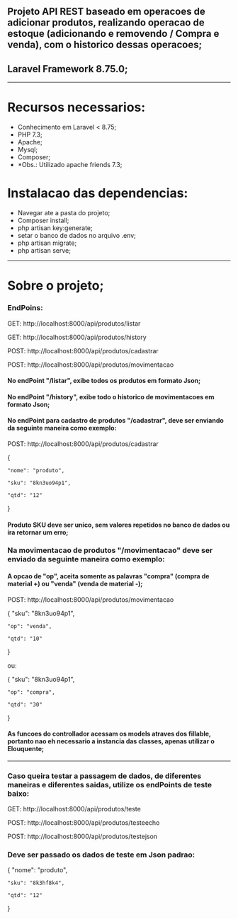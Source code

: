 ## Projeto API REST baseado em operacoes de adicionar produtos, realizando operacao de estoque (adicionando e removendo / Compra e venda), com o historico dessas operacoes;

## Laravel Framework 8.75.0;

---

# Recursos necessarios:
- Conhecimento em Laravel < 8.75;
- PHP 7.3;
- Apache;
- Mysql;
- Composer;
- *Obs.: Utilizado apache friends 7.3;

# Instalacao das dependencias:
- Navegar ate a pasta do projeto;
- Composer install;
- php artisan key:generate;
- setar o banco de dados no arquivo .env;
- php artisan migrate;
- php artisan serve;

---

# Sobre o projeto;

### EndPoins:

GET:    http://localhost:8000/api/produtos/listar

GET:    http://localhost:8000/api/produtos/history

POST:   http://localhost:8000/api/produtos/cadastrar

POST:   http://localhost:8000/api/produtos/movimentacao


#### No endPoint **"/listar"**, exibe todos os produtos em formato Json;

#### No endPoint **"/history"**, exibe todo o historico de movimentacoes em formato Json;

#### No endPoint para cadastro de produtos **"/cadastrar"**, deve ser enviando da seguinte maneira como exemplo:

POST:   http://localhost:8000/api/produtos/cadastrar

{

	"nome": "produto",

	"sku": "8kn3uo94p1",

	"qtd": "12"

} 

#### Produto SKU deve ser unico, sem valores repetidos no banco de dados ou ira retornar um erro;

### Na movimentacao de produtos **"/movimentacao"** deve ser enviado da seguinte maneira como exemplo:
#### A opcao de "op", aceita somente as palavras **"compra"** (compra de material +) ou **"venda"** (venda de material -); 

POST:   http://localhost:8000/api/produtos/movimentacao 

{ 
	"sku": "8kn3uo94p1", 

	"op": "venda", 

	"qtd": "10" 
} 

  
ou: 

{ 
	"sku": "8kn3uo94p1", 

	"op": "compra", 

	"qtd": "30" 
} 


#### As funcoes do controllador acessam os models atraves dos fillable, portanto nao eh necessario a instancia das classes, apenas utilizar o Elouquente;

---

### Caso queira testar a passagem de dados, de diferentes maneiras e diferentes saidas, utilize os endPoints de teste baixo: 
 
GET:    http://localhost:8000/api/produtos/teste
 
POST:   http://localhost:8000/api/produtos/testeecho 

POST:   http://localhost:8000/api/produtos/testejson 


### Deve ser passado os dados de teste em Json padrao: 

{ 
	"nome": "produto", 

	"sku": "8k3hf8k4", 

	"qtd": "12" 
} 
